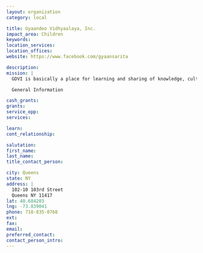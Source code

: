 ```yaml
---
layout: organization
category: local

title: Gyaandeo Vidhyaalaya, Inc.
impact_area: Children
keywords: 
location_services: 
location_offices: 
website: https://www.facebook.com/gyaansarita

description: 
mission: |
  GDVI is basically a place for learning and sharing of knowledge, cultural and charitable activities. Lessons in East Indian Music (Bhaartiya Sangeet), languages (Hindi, Sanskrit, English), Yoga, Scriptural Studies, etc. are being offered. All are welcomed as long as there is the zeal to learn more, know more and share more academically, charitably and spiritually is there. The acquisition of Knowledge comes through hard work, dedication and great sacrifices. In the end it is all about you. Remember,we landed, in transit for a whileand then will have to depart, so make the best of your short stay...

  General Information

cash_grants: 
grants: 
service_opp: 
services: 

learn: 
cont_relationship: 

salutation: 
first_name: 
last_name: 
title_contact_person: 

city: Queens
state: NY
address: |
  102-10 103rd Street  
  Queens NY 11417
lat: 40.684203
lng: -73.839041
phone: 718-835-0768
ext: 
fax: 
email: 
preferred_contact: 
contact_person_intro: 
---
```

